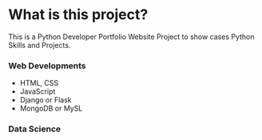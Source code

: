 # What is this project?
This is a Python Developer Portfolio Website Project to show cases Python Skills and Projects.

### Web Developments
- HTML, CSS
- JavaScript
- Django or Flask
- MongoDB or MySL

### Data Science